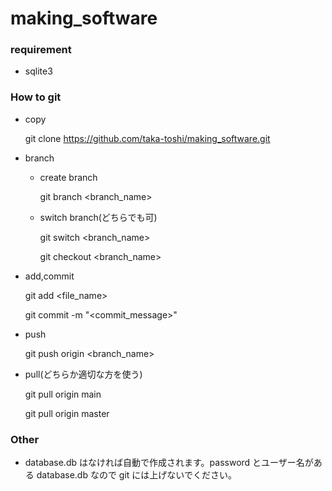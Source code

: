 # making_software

### requirement

- sqlite3

### How to git

- copy

  git clone https://github.com/taka-toshi/making_software.git

- branch

  - create branch

    git branch <branch_name>

  - switch branch(どちらでも可)

    git switch <branch_name>

    git checkout <branch_name>

- add,commit

  git add <file_name>

  git commit -m "<commit_message>"

- push

  git push origin <branch_name>

- pull(どちらか適切な方を使う)

  git pull origin main

  git pull origin master

### Other

- database.db はなければ自動で作成されます。password とユーザー名がある database.db なので git には上げないでください。
